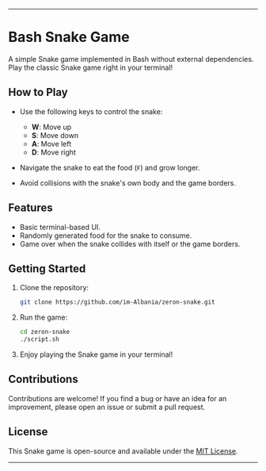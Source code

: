 
---

# Bash Snake Game

A simple Snake game implemented in Bash without external dependencies. Play the classic Snake game right in your terminal!

## How to Play

- Use the following keys to control the snake:
  - **W**: Move up
  - **S**: Move down
  - **A**: Move left
  - **D**: Move right

- Navigate the snake to eat the food (`F`) and grow longer.

- Avoid collisions with the snake's own body and the game borders.

## Features

- Basic terminal-based UI.
- Randomly generated food for the snake to consume.
- Game over when the snake collides with itself or the game borders.

## Getting Started

1. Clone the repository:

   ```bash
   git clone https://github.com/im-Albania/zeron-snake.git
   ```

2. Run the game:

   ```bash
   cd zeron-snake
   ./script.sh
   ```

3. Enjoy playing the Snake game in your terminal!

## Contributions

Contributions are welcome! If you find a bug or have an idea for an improvement, please open an issue or submit a pull request.

## License

This Snake game is open-source and available under the [MIT License](LICENSE).

---
